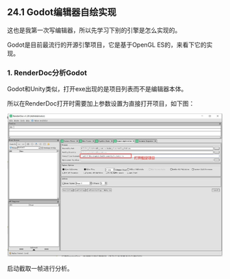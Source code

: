 ## 24.1 Godot编辑器自绘实现

这也是我第一次写编辑器，所以先学习下别的引擎是怎么实现的。

Godot是目前最流行的开源引擎项目，它是基于OpenGL ES的，来看下它的实现。

### 1. RenderDoc分析Godot

Godot和Unity类似，打开exe出现的是项目列表而不是编辑器本体。

所以在RenderDoc打开时需要加上参数设置为直接打开项目，如下图：

![](../../imgs/engine_editor/godot/open_project_directly.jpg)

启动截取一帧进行分析。

